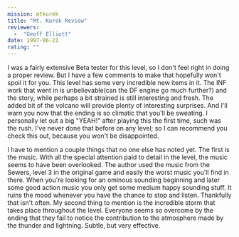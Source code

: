```yaml
---
mission: mtkurek
title: "Mt. Kurek Review"
reviewers: 
  -  "Geoff Elliott"
date: 1997-06-21
rating: ""
---
```


I was a fairly extensive Beta tester for this level, so I don't feel right in doing a proper review. But I have a few comments to make that hopefully won't spoil it for you. This level has some very incredible new items in it. The INF work that went in is unbelievable(can the DF engine go much further?) and the story, while perhaps a bit strained is still interesting and fresh. The added bit of the volcano will provide plenty of interesting surprises. And I'll warn you now that the ending is so climatic that you'll be sweating. I personally let out a big "YEAH!" after playing this the first time, such was the rush. I've never done that before on any level; so I can recommend you check this out, because you won't be disappointed.

I have to mention a couple things that no one else has noted yet. The first is the music. With all the special attention paid to detail in the level, the music seems to have been overlooked. The author used the music from the Sewers, level 3 in the original game and easily the worst music you'll find in there. When you're looking for an ominous sounding beginning and later some good action music you only get some medium happy sounding stuff. It ruins the mood whenever you have the chance to stop and listen. Thankfully that isn't often. My second thing to mention is the incredible storm that takes place throughout the level. Everyone seems so overcome by the ending that they fail to notice the contribution to the atmosphere made by the thunder and lightning. Subtle, but very effective.